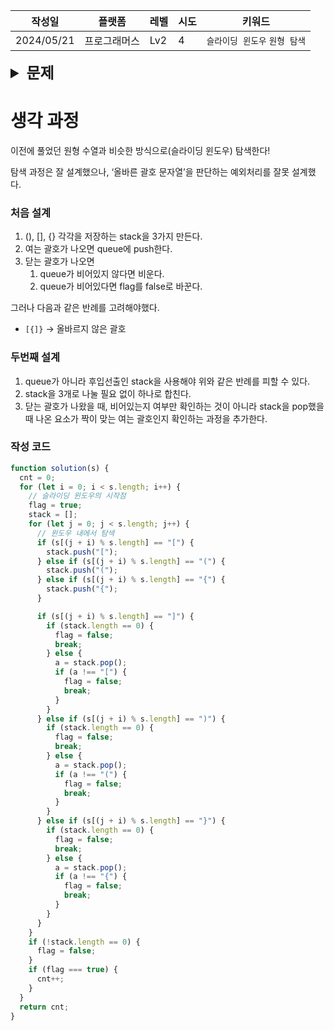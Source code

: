 | 작성일     | 플랫폼       | 레벨 | 시도 | 키워드                        |
| ---------- | ------------ | ---- | ---- | ----------------------------- |
| 2024/05/21 | 프로그래머스 | Lv2  | 4    | `슬라이딩 윈도우` `원형 탐색` |

<details>
<summary style="font-size: 24px; font-weight:600">
문제
</summary>
<div markdown="1">

### **문제 설명**

다음 규칙을 지키는 문자열을 올바른 괄호 문자열이라고 정의합니다.

- `()`, `[]`, `{}` 는 모두 올바른 괄호 문자열입니다.
- 만약 `A`가 올바른 괄호 문자열이라면, `(A)`, `[A]`, `{A}` 도 올바른 괄호 문자열입니다. 예를 들어, `[]` 가 올바른 괄호 문자열이므로, `([])` 도 올바른 괄호 문자열입니다.
- 만약 `A`, `B`가 올바른 괄호 문자열이라면, `AB` 도 올바른 괄호 문자열입니다. 예를 들어, `{}` 와 `([])` 가 올바른 괄호 문자열이므로, `{}([])` 도 올바른 괄호 문자열입니다.

대괄호, 중괄호, 그리고 소괄호로 이루어진 문자열 `s`가 매개변수로 주어집니다. 이 `s`를 왼쪽으로 x (_0 ≤ x < (`s`의 길이)_) 칸만큼 회전시켰을 때 `s`가 올바른 괄호 문자열이 되게 하는 x의 개수를 return 하도록 solution 함수를 완성해주세요.

---

### 제한사항

- s의 길이는 1 이상 1,000 이하입니다.

---

### 입출력 예

| s        | result |
| -------- | ------ |
| "[](){}" | 3      |
| "}]()[{" | 2      |
| "[)(]"   | 0      |
| "}}}"    | 0      |

---

### 입출력 예 설명

**입출력 예 #1**

- 다음 표는 `"[](){}"` 를 회전시킨 모습을 나타낸 것입니다.

| x   | s를 왼쪽으로 x칸만큼 회전 | 올바른 괄호 문자열? |
| --- | ------------------------- | ------------------- |
| 0   | "[](){}"                  | O                   |
| 1   | "](){}["                  | X                   |
| 2   | "(){}[]"                  | O                   |
| 3   | "){}[]("                  | X                   |
| 4   | "{}[]()"                  | O                   |
| 5   | "}[](){"                  | X                   |

- 올바른 괄호 문자열이 되는 x가 3개이므로, 3을 return 해야 합니다.

**입출력 예 #2**

- 다음 표는 `"}]()[{"` 를 회전시킨 모습을 나타낸 것입니다.

| x   | s를 왼쪽으로 x칸만큼 회전 | 올바른 괄호 문자열? |
| --- | ------------------------- | ------------------- |
| 0   | "}]()[{"                  | X                   |
| 1   | "]()[{}"                  | X                   |
| 2   | "()[{}]"                  | O                   |
| 3   | ")[{}]("                  | X                   |
| 4   | "[{}]()"                  | O                   |
| 5   | "{}]()["                  | X                   |

- 올바른 괄호 문자열이 되는 x가 2개이므로, 2를 return 해야 합니다.

**입출력 예 #3**

- s를 어떻게 회전하더라도 올바른 괄호 문자열을 만들 수 없으므로, 0을 return 해야 합니다.

**입출력 예 #4**

- s를 어떻게 회전하더라도 올바른 괄호 문자열을 만들 수 없으므로, 0을 return 해야 합니다.

</div>
</details>

# 생각 과정

이전에 풀었던 원형 수열과 비슷한 방식으로(슬라이딩 윈도우) 탐색한다!

탐색 과정은 잘 설계했으나, ‘올바른 괄호 문자열’을 판단하는 예외처리를 잘못 설계했다.

### 처음 설계

1. (), [], {} 각각을 저장하는 stack을 3가지 만든다.
2. 여는 괄호가 나오면 queue에 push한다.
3. 닫는 괄호가 나오면
   1. queue가 비어있지 않다면 비운다.
   2. queue가 비어있다면 flag를 false로 바꾼다.

그러나 다음과 같은 반례를 고려해야했다.

- `[{]}` → 올바르지 않은 괄호

### 두번째 설계

1. queue가 아니라 후입선출인 stack을 사용해야 위와 같은 반례를 피할 수 있다.
2. stack을 3개로 나눌 필요 없이 하나로 합친다.
3. 닫는 괄호가 나왔을 때, 비어있는지 여부만 확인하는 것이 아니라 stack을 pop했을 때 나온 요소가 짝이 맞는 여는 괄호인지 확인하는 과정을 추가한다.

### 작성 코드

```jsx
function solution(s) {
  cnt = 0;
  for (let i = 0; i < s.length; i++) {
    // 슬라이딩 윈도우의 시작점
    flag = true;
    stack = [];
    for (let j = 0; j < s.length; j++) {
      // 윈도우 내에서 탐색
      if (s[(j + i) % s.length] == "[") {
        stack.push("[");
      } else if (s[(j + i) % s.length] == "(") {
        stack.push("(");
      } else if (s[(j + i) % s.length] == "{") {
        stack.push("{");
      }

      if (s[(j + i) % s.length] == "]") {
        if (stack.length == 0) {
          flag = false;
          break;
        } else {
          a = stack.pop();
          if (a !== "[") {
            flag = false;
            break;
          }
        }
      } else if (s[(j + i) % s.length] == ")") {
        if (stack.length == 0) {
          flag = false;
          break;
        } else {
          a = stack.pop();
          if (a !== "(") {
            flag = false;
            break;
          }
        }
      } else if (s[(j + i) % s.length] == "}") {
        if (stack.length == 0) {
          flag = false;
          break;
        } else {
          a = stack.pop();
          if (a !== "{") {
            flag = false;
            break;
          }
        }
      }
    }
    if (!stack.length == 0) {
      flag = false;
    }
    if (flag === true) {
      cnt++;
    }
  }
  return cnt;
}
```
